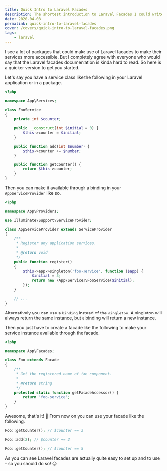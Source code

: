```yaml
---
title: Quick Intro to Laravel Facades
description: The shortest introduction to Laravel Facades I could write.
date: 2020-04-08
permalink: quick-intro-to-laravel-facades
cover: /covers/quick-intro-to-laravel-facades.png
tags:
    - laravel
---
```


I see a lot of packages that could make use of Laravel facades to make their services more accessible. But I completely agree with everyone who would say that the Laravel facades documentation is kinda hard to read. So here is a quicker version to get you started.

<!-- more -->

Let's say you have a service class like the following in your Laravel application or in a package.

```php
<?php

namespace App\Services;

class FooService
{
    private int $counter;

    public __construct(int $initial = 0) {
        $this->counter = $initial;
    }

    public function add(int $number) {
        $this->counter += $number;
    }

    public function getCounter() {
        return $this->counter;
    }
}
```

Then you can make it available through a binding in your `AppServiceProvider` like so.

```php
<?php

namespace App\Providers;

use Illuminate\Support\ServiceProvider;

class AppServiceProvider extends ServiceProvider
{
    /**
     * Register any application services.
     *
     * @return void
     */
    public function register()
    {
        $this->app->singleton('foo-service', function ($app) {
            $initial = 3;
            return new \App\Services\FooService($initial);
        });
    }

    // ...
}
```

Alternatively you can use a `binding` instead of the `singleton`. A singleton will always return the same instance, but a binding will return a new instance.

Then you just have to create a facade like the following to make your service instance available through the facade.

```php
<?php

namespace App\Facades;

class Foo extends Facade
{
    /**
     * Get the registered name of the component.
     *
     * @return string
     */
    protected static function getFacadeAccessor() { 
        return 'foo-service';
    }
}
```

Awesome, that's it! 🤩 From now on you can use your facade like the following.

```php
Foo::getCounter(); // $counter == 3

Foo::add(2); // $counter += 2

Foo::getCounter(); // $counter == 5
```

As you can see Laravel facades are actually quite easy to set up and to use - so you should do so! 😉